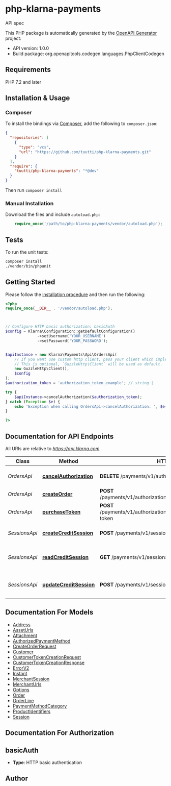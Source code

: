 # php-klarna-payments

API spec

This PHP package is automatically generated by the [OpenAPI Generator](https://openapi-generator.tech) project:

- API version: 1.0.0
- Build package: org.openapitools.codegen.languages.PhpClientCodegen

## Requirements

PHP 7.2 and later

## Installation & Usage

### Composer

To install the bindings via [Composer](http://getcomposer.org/), add the following to `composer.json`:

```json
{
  "repositories": [
    {
      "type": "vcs",
      "url": "https://github.com/tuutti/php-klarna-payments.git"
    }
  ],
  "require": {
    "tuutti/php-klarna-payments": "*@dev"
  }
}
```

Then run `composer install`

### Manual Installation

Download the files and include `autoload.php`:

```php
    require_once('/path/to/php-klarna-payments/vendor/autoload.php');
```

## Tests

To run the unit tests:

```bash
composer install
./vendor/bin/phpunit
```

## Getting Started

Please follow the [installation procedure](#installation--usage) and then run the following:

```php
<?php
require_once(__DIR__ . '/vendor/autoload.php');



// Configure HTTP basic authorization: basicAuth
$config = Klarna\Configuration::getDefaultConfiguration()
              ->setUsername('YOUR_USERNAME')
              ->setPassword('YOUR_PASSWORD');


$apiInstance = new Klarna\Payments\Api\OrdersApi(
    // If you want use custom http client, pass your client which implements `GuzzleHttp\ClientInterface`.
    // This is optional, `GuzzleHttp\Client` will be used as default.
    new GuzzleHttp\Client(),
    $config
);
$authorization_token = 'authorization_token_example'; // string | 

try {
    $apiInstance->cancelAuthorization($authorization_token);
} catch (Exception $e) {
    echo 'Exception when calling OrdersApi->cancelAuthorization: ', $e->getMessage(), PHP_EOL;
}

?>
```

## Documentation for API Endpoints

All URIs are relative to *https://api.klarna.com*

Class | Method | HTTP request | Description
------------ | ------------- | ------------- | -------------
*OrdersApi* | [**cancelAuthorization**](docs/Api/OrdersApi.md#cancelauthorization) | **DELETE** /payments/v1/authorizations/{authorizationToken} | Cancel an existing authorization
*OrdersApi* | [**createOrder**](docs/Api/OrdersApi.md#createorder) | **POST** /payments/v1/authorizations/{authorizationToken}/order | Create a new order
*OrdersApi* | [**purchaseToken**](docs/Api/OrdersApi.md#purchasetoken) | **POST** /payments/v1/authorizations/{authorizationToken}/customer-token | Generate a consumer token
*SessionsApi* | [**createCreditSession**](docs/Api/SessionsApi.md#createcreditsession) | **POST** /payments/v1/sessions | Create a new credit session
*SessionsApi* | [**readCreditSession**](docs/Api/SessionsApi.md#readcreditsession) | **GET** /payments/v1/sessions/{session_id} | Read an existing credit session
*SessionsApi* | [**updateCreditSession**](docs/Api/SessionsApi.md#updatecreditsession) | **POST** /payments/v1/sessions/{session_id} | Update an existing credit session


## Documentation For Models

 - [Address](docs/Model/Address.md)
 - [AssetUrls](docs/Model/AssetUrls.md)
 - [Attachment](docs/Model/Attachment.md)
 - [AuthorizedPaymentMethod](docs/Model/AuthorizedPaymentMethod.md)
 - [CreateOrderRequest](docs/Model/CreateOrderRequest.md)
 - [Customer](docs/Model/Customer.md)
 - [CustomerTokenCreationRequest](docs/Model/CustomerTokenCreationRequest.md)
 - [CustomerTokenCreationResponse](docs/Model/CustomerTokenCreationResponse.md)
 - [ErrorV2](docs/Model/ErrorV2.md)
 - [Instant](docs/Model/Instant.md)
 - [MerchantSession](docs/Model/MerchantSession.md)
 - [MerchantUrls](docs/Model/MerchantUrls.md)
 - [Options](docs/Model/Options.md)
 - [Order](docs/Model/Order.md)
 - [OrderLine](docs/Model/OrderLine.md)
 - [PaymentMethodCategory](docs/Model/PaymentMethodCategory.md)
 - [ProductIdentifiers](docs/Model/ProductIdentifiers.md)
 - [Session](docs/Model/Session.md)


## Documentation For Authorization



## basicAuth


- **Type**: HTTP basic authentication


## Author



